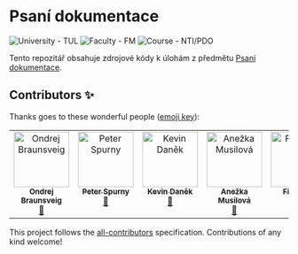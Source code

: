 # Psaní dokumentace
<p>
    <img src="https://img.shields.io/badge/University%20-TUL-5948AD?labelColor=black&style=for-the-badge" alt="University - TUL" />
    <img src="https://img.shields.io/badge/Faculty%20-FM-ea7603?labelColor=black&style=for-the-badge" alt="Faculty - FM" />
    <img src="https://img.shields.io/badge/Course%20-NTI%2FPDO-3178c6?labelColor=black&style=for-the-badge" alt="Course - NTI/PDO" />
</p>

Tento repozitář obsahuje zdrojové kódy k úlohám z předmětu [Psaní dokumentace](https://stag.tul.cz/ects/predmet/NTI/PDO/).


## Contributors ✨

Thanks goes to these wonderful people ([emoji key](https://allcontributors.org/docs/en/emoji-key)):

<!-- ALL-CONTRIBUTORS-LIST:START - Do not remove or modify this section -->
<!-- prettier-ignore-start -->
<!-- markdownlint-disable -->
<table>
  <tbody>
    <tr>
      <td align="center" valign="top" width="14.28%"><a href="https://github.com/OndrejBraunsveig"><img src="https://avatars.githubusercontent.com/u/91661233?v=4?s=100" width="100px;" alt="Ondrej Braunsveig"/><br /><sub><b>Ondrej Braunsveig</b></sub></a><br /><a href="https://github.com/Bahamut731lp/PDO/commits?author=OndrejBraunsveig" title="Documentation">📖</a></td>
      <td align="center" valign="top" width="14.28%"><a href="https://github.com/Tach3"><img src="https://avatars.githubusercontent.com/u/92500904?v=4?s=100" width="100px;" alt="Peter Spurny"/><br /><sub><b>Peter Spurny</b></sub></a><br /><a href="https://github.com/Bahamut731lp/PDO/commits?author=Tach3" title="Documentation">📖</a></td>
      <td align="center" valign="top" width="14.28%"><a href="https://github.com/Bahamut731lp"><img src="https://avatars.githubusercontent.com/u/27443880?v=4?s=100" width="100px;" alt="Kevin Daněk"/><br /><sub><b>Kevin Daněk</b></sub></a><br /><a href="https://github.com/Bahamut731lp/PDO/commits?author=Bahamut731lp" title="Documentation">📖</a></td>
      <td align="center" valign="top" width="14.28%"><a href="https://github.com/musilovaanezka"><img src="https://avatars.githubusercontent.com/u/91880990?v=4?s=100" width="100px;" alt="Anežka Musilová"/><br /><sub><b>Anežka Musilová</b></sub></a><br /><a href="https://github.com/Bahamut731lp/PDO/commits?author=musilovaanezka" title="Documentation">📖</a></td>
      <td align="center" valign="top" width="14.28%"><a href="https://github.com/filipkralson"><img src="https://avatars.githubusercontent.com/u/100779510?v=4?s=100" width="100px;" alt="Filip Král"/><br /><sub><b>Filip Král</b></sub></a><br /><a href="https://github.com/Bahamut731lp/PDO/commits?author=filipkralson" title="Documentation">📖</a></td>
      <td align="center" valign="top" width="14.28%"><a href="https://github.com/jakubklimo"><img src="https://avatars.githubusercontent.com/u/100779403?v=4?s=100" width="100px;" alt="jakubklimo"/><br /><sub><b>jakubklimo</b></sub></a><br /><a href="https://github.com/Bahamut731lp/PDO/commits?author=jakubklimo" title="Documentation">📖</a></td>
    </tr>
  </tbody>
</table>

<!-- markdownlint-restore -->
<!-- prettier-ignore-end -->

<!-- ALL-CONTRIBUTORS-LIST:END -->

This project follows the [all-contributors](https://github.com/all-contributors/all-contributors) specification. Contributions of any kind welcome!